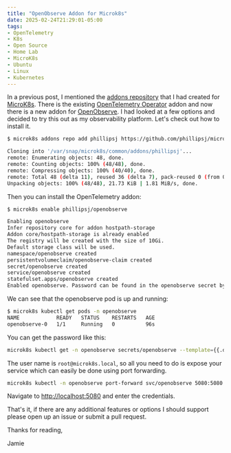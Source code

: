 ```yaml
---
title: "OpenObserve Addon for Microk8s"
date: 2025-02-24T21:29:01-05:00
tags:
- OpenTelemetry
- K8s
- Open Source
- Home Lab
- MicroK8s
- Ubuntu
- Linux
- Kubernetes
---
```


In a previous post, I mentioned the [addons repository](https://github.com/phillipsj/microk8s-addons) that I had created for [MicroK8s](https://microk8s.io). There is the existing [OpenTelemetry Operator](https://opentelemetry.io/docs/platforms/kubernetes/helm/operator/) addon and now there is a new addon for [OpenObserve](https://openobserve.ai). I had looked at a few options and decided to try this out as my observability platform. Let's check out how to install it.

```Bash
$ microk8s addons repo add phillipsj https://github.com/phillipsj/microk8s-addons --reference main

Cloning into '/var/snap/microk8s/common/addons/phillipsj'...
remote: Enumerating objects: 48, done.
remote: Counting objects: 100% (48/48), done.
remote: Compressing objects: 100% (40/40), done.
remote: Total 48 (delta 11), reused 36 (delta 7), pack-reused 0 (from 0)
Unpacking objects: 100% (48/48), 21.73 KiB | 1.81 MiB/s, done.
```

Then you can install the OpenTelemetry addon:

```Bash
$ microk8s enable phillipsj/openobserve

Enabling openobserve
Infer repository core for addon hostpath-storage
Addon core/hostpath-storage is already enabled
The registry will be created with the size of 10Gi.
Default storage class will be used.
namespace/openobserve created
persistentvolumeclaim/openobserve-claim created
secret/openobserve created
service/openobserve created
statefulset.apps/openobserve created
Enabled openobserve. Password can be found in the openobserve secret by running `kubectl get -n openobserve secrets/openobserve --template={{.data.password}} | base64 -d`
```

We can see that the openobserve pod is up and running:

```Bash
$ microk8s kubectl get pods -n openobserve
NAME            READY   STATUS    RESTARTS   AGE
openobserve-0   1/1     Running   0          96s
```

You can get the password like this:

```Bash
microk8s kubectl get -n openobserve secrets/openobserve --template={{.data.password}} | base64 -d
```

The user name is `root@microk8s.local`, so all you need to do is expose your service which can easily be done using port forwarding.

```Bash
microk8s kubectl -n openobserve port-forward svc/openobserve 5080:5080
```

Navigate to <http://localhost:5080> and enter the credentials.

That's it, if there are any additional features or options I should support please open up an issue or submit a pull request.

Thanks for reading,

Jamie
